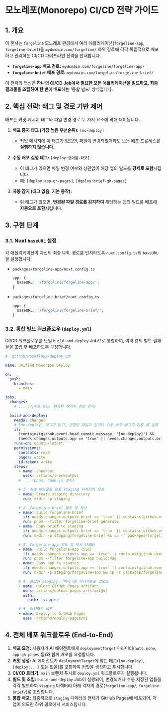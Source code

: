 # 모노레포(Monorepo) CI/CD 전략 가이드

## 1. 개요

이 문서는 `forgeline` 모노레포 환경에서 여러 애플리케이션(`forgeline-app`, `forgeline-brief`)을 `mydomain.com/forgeline/` 하위 경로에 각각 독립적으로 배포하고 관리하는 CI/CD 파이프라인 전략을 안내합니다.

- **`forgeline-app` 배포 경로:** `mydomain.com/forgeline/forgeline-app/`
- **`forgeline-brief` 배포 경로:** `mydomain.com/forgeline/forgeline-brief/`

이 전략의 핵심은 **하나의 CI/CD Job에서 필요한 모든 애플리케이션을 빌드하고, 최종 결과물을 조립하여 한 번에 배포**하는 '통합 빌드' 방식입니다.

## 2. 핵심 전략: 태그 및 경로 기반 제어

배포는 커밋 메시지 태그와 파일 변경 경로 두 가지 요소에 의해 제어됩니다.

1.  **배포 중지 태그 (가장 높은 우선순위):** `[no-deploy]`
    - 커밋 메시지에 이 태그가 있으면, 파일이 변경되었더라도 모든 배포 프로세스를 **실행하지 않습니다.**

2.  **수동 배포 실행 태그:** `[deploy:앱이름-타겟]`
    - 이 태그가 있으면 파일 변경 여부와 상관없이 해당 앱의 빌드를 **강제로 포함**시킵니다.
    - 예: `[deploy:app-gh-pages]`, `[deploy:brief-gh-pages]`

3.  **자동 감지 (태그 없음, 기본 동작):**
    - 위 태그가 없으면, **변경된 파일 경로를 감지하여** 해당하는 앱의 빌드를 배포에 **자동으로 포함**시킵니다.

## 3. 구현 단계

### 3.1. Nuxt `baseURL` 설정

각 애플리케이션이 자신의 최종 URL 경로를 인지하도록 `nuxt.config.ts`의 `baseURL`을 설정합니다.

- `packages/forgeline-app/nuxt.config.ts`
  ```typescript
  app: {
    baseURL: '/forgeline/forgeline-app/';
  }
  ```
- `packages/forgeline-brief/nuxt.config.ts`
  ```typescript
  app: {
    baseURL: '/forgeline/forgeline-brief/';
  }
  ```

### 3.2. 통합 빌드 워크플로우 (`deploy.yml`)

CI/CD 워크플로우를 단일 `build-and-deploy` Job으로 통합하여, 여러 앱의 빌드 결과물을 조립 후 배포하도록 구성합니다.

```yaml
# .github/workflows/deploy.yml

name: Unified Monorepo Deploy

on:
  push:
    branches:
      - main

jobs:
  changes:
    # ... (기존과 동일: 변경된 패키지 경로 감지)

  build-and-deploy:
    needs: changes
    # [no-deploy] 태그가 없고, 변경된 파일이 있거나 수동 배포 태그가 있을 때 실행
    if: |
      !contains(github.event.head_commit.message, '[no-deploy]') &&
      (needs.changes.outputs.app == 'true' || needs.changes.outputs.brief == 'true' || contains(github.event.head_commit.message, '[deploy:'))
    runs-on: ubuntu-latest
    permissions:
      contents: read
      pages: write
      id-token: write
    steps:
      - name: Checkout
        uses: actions/checkout@v4
      # ... (pnpm, node.js 설치)

      # 1. 최종 배포물을 담을 staging 디렉터리 생성
      - name: Create staging directory
        run: mkdir -p staging

      # 2. forgeline-brief 빌드 및 복사
      - name: Build forgeline-brief
        if: needs.changes.outputs.brief == 'true' || contains(github.event.head_commit.message, '[deploy:brief')
        run: pnpm --filter forgeline-brief generate
      - name: Copy brief to staging
        if: needs.changes.outputs.brief == 'true' || contains(github.event.head_commit.message, '[deploy:brief')
        run: mkdir -p staging/forgeline-brief && cp -r packages/forgeline-brief/.output/public/* staging/forgeline-brief/

      # 3. forgeline-app 빌드 및 복사 (SSG)
      - name: Build forgeline-app (SSG)
        if: needs.changes.outputs.app == 'true' || contains(github.event.head_commit.message, '[deploy:app')
        run: pnpm --filter forgeline-app build:ssg
      - name: Copy app to staging
        if: needs.changes.outputs.app == 'true' || contains(github.event.head_commit.message, '[deploy:app')
        run: mkdir -p staging/forgeline-app && cp -r packages/forgeline-app/.output/public/* staging/forgeline-app/

      # 4. 통합된 staging 디렉터리를 아티팩트로 업로드
      - name: Upload GitHub Pages artifact
        uses: actions/upload-pages-artifact@v2
        with:
          path: 'staging'

      # 5. 아티팩트 배포
      - name: Deploy to GitHub Pages
        uses: actions/deploy-pages@v2
```

## 4. 전체 배포 워크플로우 (End-to-End)

1.  **배포 요청:** 사용자가 AI 에이전트에게 `deploymentTarget` 파라미터(`auto`, `none`, `app-gh-pages` 등)와 함께 배포를 요청합니다.
2.  **커밋 생성:** AI 에이전트가 `deploymentTarget`에 맞는 태그(`[no-deploy]`, `[deploy:...]` 또는 없음)를 포함하여 커밋을 생성하고 푸시합니다.
3.  **CI/CD 트리거:** `main` 브랜치 푸시로 `deploy.yml` 워크플로우가 실행됩니다.
4.  **빌드 및 조립:** `build-and-deploy` Job이 실행되어, 변경되거나 수동 지정된 앱들을 각각 빌드하여 `staging` 디렉터리 아래 각자의 경로(`forgeline-app/`, `forgeline-brief/`)로 조립합니다.
5.  **통합 배포:** 최종적으로 `staging` 디렉터리 전체가 GitHub Pages에 배포되어, 각 앱이 의도한 하위 경로에서 서비스됩니다.
